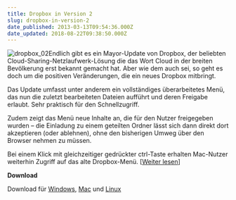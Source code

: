 ```yaml
---
title: Dropbox in Version 2
slug: dropbox-in-version-2
date_published: 2013-03-13T09:54:36.000Z
date_updated: 2018-08-22T09:38:50.000Z
---
```


![dropbox_02](//picdump.thafaker.de/2010/06/dropbox_02.jpg)Endlich gibt es ein Mayor-Update von Dropbox, der beliebten Cloud-Sharing-Netzlaufwerk-Lösung die das Wort Cloud in der breiten Bevölkerung erst bekannt gemacht hat. Aber wie dem auch sei, so geht es doch um die positiven Veränderungen, die ein neues Dropbox mitbringt. 

Das Update umfasst unter anderem ein vollständiges überarbeitetes Menü, das nun die zuletzt bearbeiteten Dateien aufführt und deren Freigabe erlaubt. Sehr praktisch für den Schnellzugriff.

Zudem zeigt das Menü neue Inhalte an, die für den Nutzer freigegeben wurden – die Einladung zu einem geteilten Ordner lässt sich dann direkt dort akzeptieren (oder ablehnen), ohne den bisherigen Umweg über den Browser nehmen zu müssen.

Bei einem Klick mit gleichzeitiger gedrückter ctrl-Taste erhalten Mac-Nutzer weiterhin Zugriff auf das alte Dropbox-Menü. [[Weiter lesen](http://www.heise.de/mac-and-i/meldung/Dropbox-2-0-renoviert-Menue-1821873.html)]

**Download**

Download für [Windows](https://www.dropbox.com/downloading?os=win), [Mac](https://www.dropbox.com/downloading?os=mac) und [Linux](https://www.dropbox.com/downloading?os=lnx)
